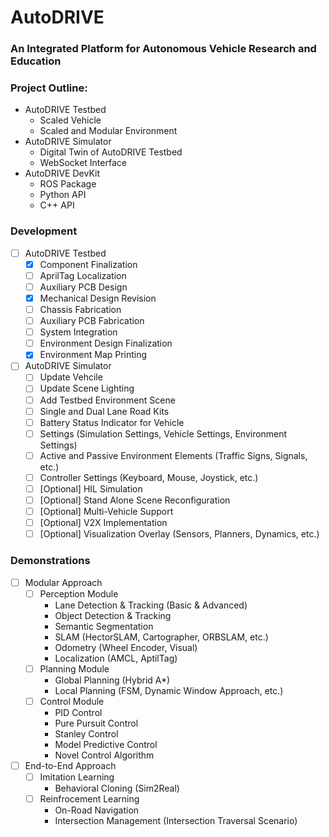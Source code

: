 # AutoDRIVE
### An Integrated Platform for Autonomous Vehicle Research and Education

### Project Outline:
- AutoDRIVE Testbed
  - Scaled Vehicle
  - Scaled and Modular Environment
- AutoDRIVE Simulator
  - Digital Twin of AutoDRIVE Testbed
  - WebSocket Interface
- AutoDRIVE DevKit
  - ROS Package
  - Python API
  - C++ API
  
### Development
- [ ] AutoDRIVE Testbed
  - [x] Component Finalization
  - [ ] AprilTag Localization
  - [ ] Auxiliary PCB Design
  - [x] Mechanical Design Revision
  - [ ] Chassis Fabrication
  - [ ] Auxiliary PCB Fabrication
  - [ ] System Integration
  - [ ] Environment Design Finalization
  - [x] Environment Map Printing
- [ ] AutoDRIVE Simulator
  - [ ] Update Vehcile
  - [ ] Update Scene Lighting
  - [ ] Add Testbed Environment Scene
  - [ ] Single and Dual Lane Road Kits
  - [ ] Battery Status Indicator for Vehicle
  - [ ] Settings (Simulation Settings, Vehicle Settings, Environment Settings)
  - [ ] Active and Passive Environment Elements (Traffic Signs, Signals, etc.)
  - [ ] Controller Settings (Keyboard, Mouse, Joystick, etc.)
  - [ ] [Optional] HIL Simulation
  - [ ] [Optional] Stand Alone Scene Reconfiguration
  - [ ] [Optional] Multi-Vehicle Support
  - [ ] [Optional] V2X Implementation
  - [ ] [Optional] Visualization Overlay (Sensors, Planners, Dynamics, etc.)
  
### Demonstrations
- [ ] Modular Approach
  - [ ] Perception Module
    - Lane Detection & Tracking (Basic & Advanced)
    - Object Detection & Tracking
    - Semantic Segmentation
    - SLAM (HectorSLAM, Cartographer, ORBSLAM, etc.)
    - Odometry (Wheel Encoder, Visual)
    - Localization (AMCL, AptilTag)
  - [ ] Planning Module
    - Global Planning (Hybrid A*)
    - Local Planning (FSM, Dynamic Window Approach, etc.)
  - [ ] Control Module
    - PID Control
    - Pure Pursuit Control
    - Stanley Control
    - Model Predictive Control
    - Novel Control Algorithm
- [ ] End-to-End Approach
  - [ ] Imitation Learning
    - Behavioral Cloning (Sim2Real)
  - [ ] Reinfrocement Learning
    - On-Road Navigation
    - Intersection Management (Intersection Traversal Scenario)
